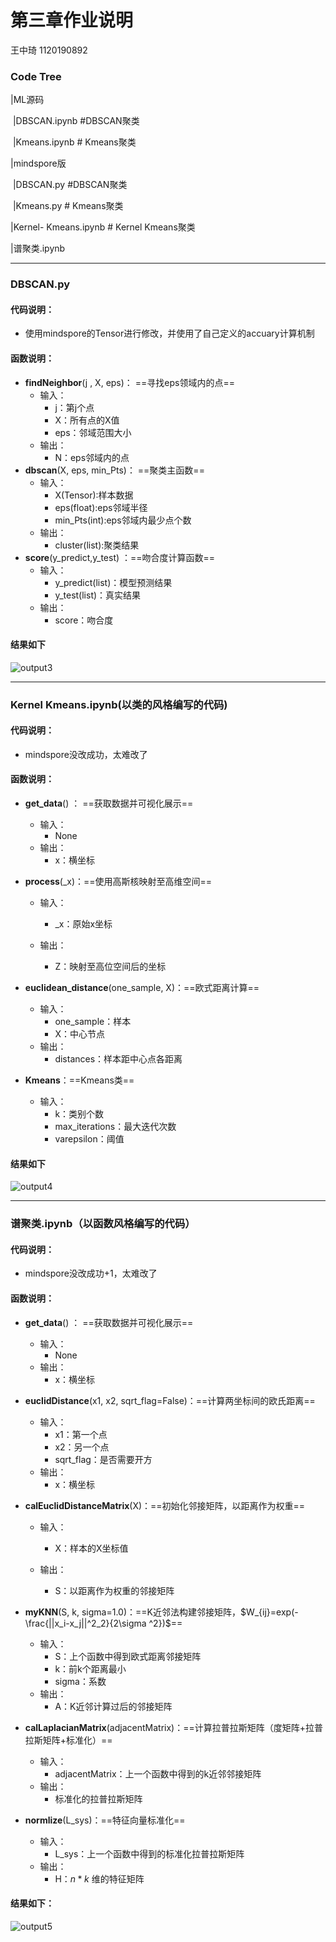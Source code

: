 # 第三章作业说明

王中琦 1120190892

### Code Tree

|ML源码

​		|DBSCAN.ipynb #DBSCAN聚类

​		|Kmeans.ipynb # Kmeans聚类

|mindspore版

​		|DBSCAN.py #DBSCAN聚类

​		|Kmeans.py # Kmeans聚类

|Kernel- Kmeans.ipynb # Kernel Kmeans聚类

|谱聚类.ipynb

------

### DBSCAN.py

#### 代码说明：

- 使用mindspore的Tensor进行修改，并使用了自己定义的accuary计算机制

#### 函数说明：

- **findNeighbor**(j , X, eps)： ==寻找eps领域内的点==
  - 输入：
    - j：第j个点
    - X：所有点的X值
    - eps：邻域范围大小
  - 输出：
    - N：eps邻域内的点
- **dbscan**(X, eps, min_Pts)： ==聚类主函数==
  - 输入：
    - X(Tensor):样本数据
    - eps(float):eps邻域半径
    - min_Pts(int):eps邻域内最少点个数
  - 输出：
    - cluster(list):聚类结果
- **score**(y_predict,y_test) ：==吻合度计算函数==
  - 输入：
    - y_predict(list)：模型预测结果
    - y_test(list)：真实结果
  - 输出：
    - score：吻合度

#### 结果如下

![output3](C:\Users\24857\Desktop\output3.png)

------

### Kernel Kmeans.ipynb(以类的风格编写的代码)

#### 代码说明：

- mindspore没改成功，太难改了

#### 函数说明：

- **get_data**() ： ==获取数据并可视化展示==

  - 输入：
    - None
  - 输出：
    - x：横坐标

- **process**(_x)：==使用高斯核映射至高维空间==

  - 输入：
    - _x：原始x坐标

  - 输出：
    - Z：映射至高位空间后的坐标

- **euclidean_distance**(one_sample, X)：==欧式距离计算==
  - 输入：
    - one_sample：样本
    - X：中心节点
  - 输出：
    - distances：样本距中心点各距离
- **Kmeans**：==Kmeans类==
  - 输入：
    - k：类别个数
    - max_iterations：最大迭代次数
    - varepsilon：阈值

#### 结果如下

![output4](C:\Users\24857\Desktop\output4.png)

------

### 谱聚类.ipynb（以函数风格编写的代码）

#### 代码说明：

- mindspore没改成功+1，太难改了

#### 函数说明：

- **get_data**() ： ==获取数据并可视化展示==
  - 输入：
    - None
  - 输出：
    - x：横坐标

- **euclidDistance**(x1, x2, sqrt_flag=False)：==计算两坐标间的欧氏距离==
  - 输入：
    - x1：第一个点
    - x2：另一个点
    - sqrt_flag：是否需要开方
  - 输出：
    - x：横坐标

- **calEuclidDistanceMatrix**(X)：==初始化邻接矩阵，以距离作为权重==

  - 输入：
    - X：样本的X坐标值

  - 输出：
    - S：以距离作为权重的邻接矩阵

- **myKNN**(S, k, sigma=1.0)：==K近邻法构建邻接矩阵，$W_{ij}=exp(-\frac{||x_i-x_j||^2_2}{2\sigma ^2})$==

  - 输入：
    - S：上个函数中得到欧式距离邻接矩阵
    - k：前k个距离最小
    - sigma：系数
  - 输出：
    - A：K近邻计算过后的邻接矩阵

- **calLaplacianMatrix**(adjacentMatrix)：==计算拉普拉斯矩阵（度矩阵+拉普拉斯矩阵+标准化）==

  - 输入：
    - adjacentMatrix：上一个函数中得到的k近邻邻接矩阵
  - 输出：
    - 标准化的拉普拉斯矩阵

- **normlize**(L_sys)：==特征向量标准化==

  - 输入：
    - L_sys：上一个函数中得到的标准化拉普拉斯矩阵
  - 输出：
    - H：$n*k$ 维的特征矩阵

#### 结果如下：

![output5](C:\Users\24857\Desktop\output5.png)